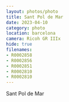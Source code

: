 ```yaml
---
layout: photos/photo
title: Sant Pol de Mar
date: 2023-04-10
category: photo
location: barcelona
camera: Ricoh GR IIIx
hide: true
filenames: 
- R0002858
- R0002856
- R0002851
- R0002810
- R0002810
---
```


Sant Pol de Mar
